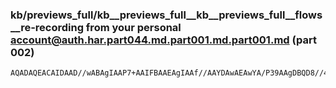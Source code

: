 ### kb/previews_full/kb__previews_full__kb__previews_full__flows__re-recording from your personal account@auth.har.part044.md.part001.md.part001.md (part 002)

```md
AQADAQEACAIDAAD//wABAgIAAP7+AAIFBAAEAgIAAf//AAYDAwAEAwYA/P39AAgDBQD8//4A+/z9APj+/gD1/v4A+f79AP3//gABAAEA/wEAAP8AAAD9AP4A/wABAAD/AAACAAAA
```

```
